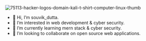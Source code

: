<!---
souvik666/souvik666 is a ✨ special ✨ repository because its `README.md` (this file) appears on your GitHub profile.
You can click the Preview link to take a look at your changes.
--->
![75113-hacker-logos-domain-kali-t-shirt-computer-linux-thumb](https://user-images.githubusercontent.com/70321937/113812943-97a01b00-978c-11eb-9b5e-c21138762332.png)

- 👋 Hi, I’m souvik_dutta.
- 👀 I’m interested in web development & cyber security.
- 🌱 I’m currently learning mern stack & cyber security.
- 💞️ I’m looking to collaborate on open source web applications. 
